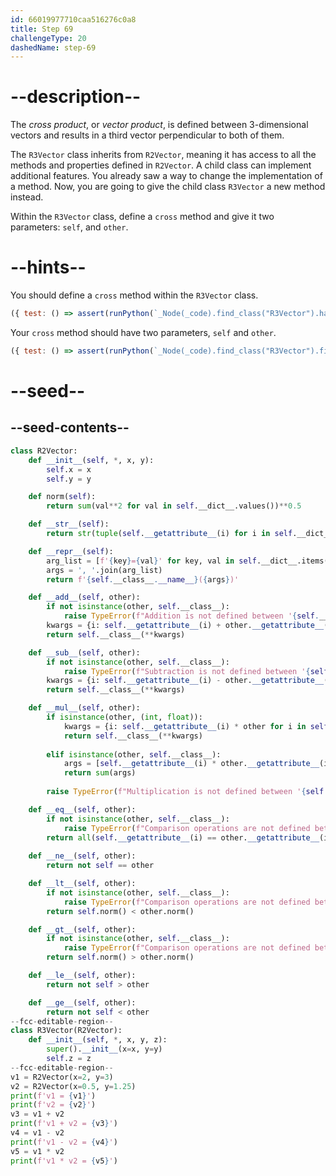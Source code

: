```yaml
---
id: 66019977710caa516276c0a8
title: Step 69
challengeType: 20
dashedName: step-69
---
```


# --description--

The *cross product*, or *vector product*, is defined between 3-dimensional vectors and results in a third vector perpendicular to both of them.

The `R3Vector` class inherits from `R2Vector`, meaning it has access to all the methods and properties defined in `R2Vector`. A child class can implement additional features. You already saw a way to change the implementation of a method. Now, you are going to give the child class `R3Vector` a new method instead.

Within the `R3Vector` class, define a `cross` method and give it two parameters: `self`, and `other`.

# --hints--

You should define a `cross` method within the `R3Vector` class.

```js
({ test: () => assert(runPython(`_Node(_code).find_class("R3Vector").has_function("cross")`)) })
```

Your `cross` method should have two parameters, `self` and `other`.

```js
({ test: () => assert(runPython(`_Node(_code).find_class("R3Vector").find_function("cross").has_args("self, other")`)) })
```

# --seed--

## --seed-contents--

```py
class R2Vector:
    def __init__(self, *, x, y):
        self.x = x
        self.y = y

    def norm(self):
        return sum(val**2 for val in self.__dict__.values())**0.5

    def __str__(self):
        return str(tuple(self.__getattribute__(i) for i in self.__dict__))

    def __repr__(self):
        arg_list = [f'{key}={val}' for key, val in self.__dict__.items()]
        args = ', '.join(arg_list)
        return f'{self.__class__.__name__}({args})'

    def __add__(self, other):
        if not isinstance(other, self.__class__):
            raise TypeError(f"Addition is not defined between '{self.__class__.__name__}' and '{other.__class__.__name__}'")
        kwargs = {i: self.__getattribute__(i) + other.__getattribute__(i) for i in self.__dict__}
        return self.__class__(**kwargs)

    def __sub__(self, other):
        if not isinstance(other, self.__class__):
            raise TypeError(f"Subtraction is not defined between '{self.__class__.__name__}' and '{other.__class__.__name__}'")
        kwargs = {i: self.__getattribute__(i) - other.__getattribute__(i) for i in self.__dict__}
        return self.__class__(**kwargs)

    def __mul__(self, other):
        if isinstance(other, (int, float)):
            kwargs = {i: self.__getattribute__(i) * other for i in self.__dict__}
            return self.__class__(**kwargs)
        
        elif isinstance(other, self.__class__):
            args = [self.__getattribute__(i) * other.__getattribute__(i) for i in self.__dict__]
            return sum(args)
            
        raise TypeError(f"Multiplication is not defined between '{self.__class__.__name__}' and '{other.__class__.__name__}'")

    def __eq__(self, other):
        if not isinstance(other, self.__class__):
            raise TypeError(f"Comparison operations are not defined between '{self.__class__.__name__}' and '{other.__class__.__name__}'")
        return all(self.__getattribute__(i) == other.__getattribute__(i) for i in self.__dict__)
        
    def __ne__(self, other):
        return not self == other

    def __lt__(self, other):
        if not isinstance(other, self.__class__):
            raise TypeError(f"Comparison operations are not defined between '{self.__class__.__name__}' and '{other.__class__.__name__}'")
        return self.norm() < other.norm()

    def __gt__(self, other):
        if not isinstance(other, self.__class__):
            raise TypeError(f"Comparison operations are not defined between '{self.__class__.__name__}' and '{other.__class__.__name__}'")
        return self.norm() > other.norm()

    def __le__(self, other):
        return not self > other

    def __ge__(self, other):
        return not self < other
--fcc-editable-region--
class R3Vector(R2Vector):
    def __init__(self, *, x, y, z):
        super().__init__(x=x, y=y)
        self.z = z
--fcc-editable-region--
v1 = R2Vector(x=2, y=3)
v2 = R2Vector(x=0.5, y=1.25)
print(f'v1 = {v1}')
print(f'v2 = {v2}')
v3 = v1 + v2
print(f'v1 + v2 = {v3}')
v4 = v1 - v2
print(f'v1 - v2 = {v4}')
v5 = v1 * v2
print(f'v1 * v2 = {v5}')
```
